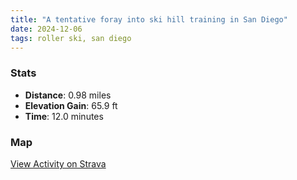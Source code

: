 ```yaml
---
title: "A tentative foray into ski hill training in San Diego"
date: 2024-12-06
tags: roller ski, san diego
---
```


### Stats
- **Distance**: 0.98 miles
- **Elevation Gain**: 65.9 ft
- **Time**: 12.0 minutes

### Map
[View Activity on Strava](https://www.strava.com/activities/13061109697)
